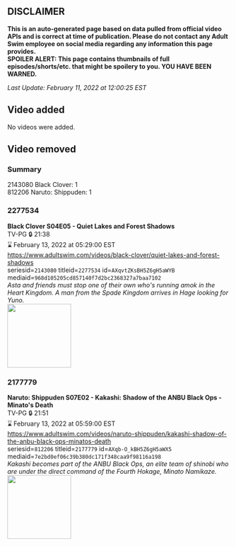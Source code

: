 ## DISCLAIMER
**This is an auto-generated page based on data pulled from official video APIs and is correct at time of publication. Please do not contact any Adult Swim employee on social media regarding any information this page provides.**  
**SPOILER ALERT: This page contains thumbnails of full episodes/shorts/etc. that might be spoilery to you. YOU HAVE BEEN WARNED.**  

_Last Update: February 11, 2022 at 12:00:25 EST_
## Video added
No videos were added.  
## Video removed
### Summary
2143080 Black Clover: 1  
812206 Naruto: Shippuden: 1  
### 2277534
**Black Clover S04E05 - Quiet Lakes and Forest Shadows**  
TV-PG 🔒 21:38  
⌛ February 13, 2022 at 05:29:00 EST  
https://www.adultswim.com/videos/black-clover/quiet-lakes-and-forest-shadows  
seriesid=`2143080` titleid=`2277534` id=`AXqvtZKsBH5Z6gH5aWYB` mediaid=`968d105205cd857140f7d2bc2368327a7baa7102`  
_Asta and friends must stop one of their own who's running amok in the Heart Kingdom. A man from the Spade Kingdom arrives in Hage looking for Yuno._  
<a href="https://media.cdn.adultswim.com/uploads/20210716/thumbnails/2_217161025388-BlackClover_159_QuietLakesAndForestShadows.png"><img src="https://media.cdn.adultswim.com/uploads/20210716/thumbnails/2_217161025388-BlackClover_159_QuietLakesAndForestShadows.png" height="144px" /></a>
### 2177779
**Naruto: Shippuden S07E02 - Kakashi: Shadow of the ANBU Black Ops - Minato's Death**  
TV-PG 🔒 21:51  
⌛ February 13, 2022 at 05:59:00 EST  
https://www.adultswim.com/videos/naruto-shippuden/kakashi-shadow-of-the-anbu-black-ops-minatos-death  
seriesid=`812206` titleid=`2177779` id=`AXqb-O_kBH5Z6gH5aWX5` mediaid=`7e2bd0ef06c39b380dc171f348caa9f98116a198`  
_Kakashi becomes part of the ANBU Black Ops, an elite team of shinobi who are under the direct command of the Fourth Hokage, Minato Namikaze._  
<a href="https://media.cdn.adultswim.com/uploads/20210716/thumbnails/2_217161026540-NarutoShippuden_350_KakashiShadowOfTheANBUBlackOpsMinatosDeath.png"><img src="https://media.cdn.adultswim.com/uploads/20210716/thumbnails/2_217161026540-NarutoShippuden_350_KakashiShadowOfTheANBUBlackOpsMinatosDeath.png" height="144px" /></a>
